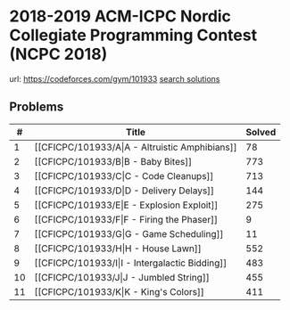 # 2018-2019 ACM-ICPC Nordic Collegiate Programming Contest (NCPC 2018)

url: https://codeforces.com/gym/101933
[search solutions](https://www.google.com/search?q=Solution+OR+題解+2018-2019+ACM-ICPC+Nordic+Collegiate+Programming+Contest+(NCPC+2018))

## Problems

| # | Title | Solved |
| --- | --- | --- |
|1|[[CFICPC/101933/A\|A - Altruistic Amphibians]]|78|
|2|[[CFICPC/101933/B\|B - Baby Bites]]|773|
|3|[[CFICPC/101933/C\|C - Code Cleanups]]|713|
|4|[[CFICPC/101933/D\|D - Delivery Delays]]|144|
|5|[[CFICPC/101933/E\|E - Explosion Exploit]]|275|
|6|[[CFICPC/101933/F\|F - Firing the Phaser]]|9|
|7|[[CFICPC/101933/G\|G - Game Scheduling]]|11|
|8|[[CFICPC/101933/H\|H - House Lawn]]|552|
|9|[[CFICPC/101933/I\|I - Intergalactic Bidding]]|483|
|10|[[CFICPC/101933/J\|J - Jumbled String]]|455|
|11|[[CFICPC/101933/K\|K - King's Colors]]|411|
